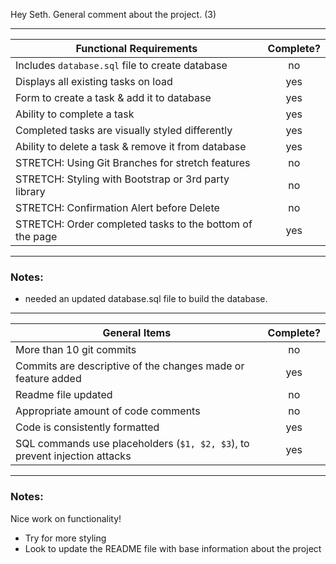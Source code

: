 Hey Seth. General comment about the project. (3)

---

| Functional Requirements                                  | Complete? |
| -------------------------------------------------------- | :-------: |
| Includes `database.sql` file to create database          |    no     |
| Displays all existing tasks on load                      |    yes    |
| Form to create a task & add it to database               |    yes    |
| Ability to complete a task                               |    yes    |
| Completed tasks are visually styled differently          |    yes    |
| Ability to delete a task & remove it from database       |    yes    |
| STRETCH: Using Git Branches for stretch features         |    no     |
| STRETCH: Styling with Bootstrap or 3rd party library     |    no     |
| STRETCH: Confirmation Alert before Delete                |    no     |
| STRETCH: Order completed tasks to the bottom of the page |    yes    |

---

### Notes:

- needed an updated database.sql file to build the database.

---

| General Items                                                              | Complete? |
| -------------------------------------------------------------------------- | :-------: |
| More than 10 git commits                                                   |    no     |
| Commits are descriptive of the changes made or feature added               |    yes    |
| Readme file updated                                                        |    no     |
| Appropriate amount of code comments                                        |    no     |
| Code is consistently formatted                                             |    yes    |
| SQL commands use placeholders (`$1, $2, $3`), to prevent injection attacks |    yes    |

---

### Notes:

Nice work on functionality!

- Try for more styling
- Look to update the README file with base information about the project
